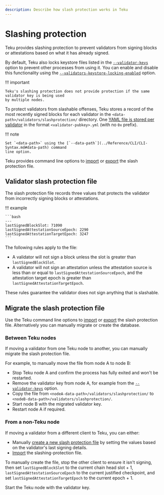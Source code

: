 ```yaml
---
description: Describe how slash protection works in Teku
---
```


# Slashing protection

Teku provides slashing protection to prevent validators from signing blocks or attestations
based on what it has already signed. 

By default, Teku also locks keystore files listed in the
[`--validator-keys`](../Reference/CLI/CLI-Syntax.md#validator-keys) option to prevent other
processes from using it. You can enable and disable this functionality using the
[`--validators-keystore-locking-enabled`](../Reference/CLI/CLI-Syntax.md#validators-keystore-locking-enabled)
option. 

!!! important

    Teku's slashing protection does not provide protection if the same validator key is being used
    by multiple nodes.

To protect validators from slashable offenses, Teku stores a record of the most recently signed
blocks for each validator in the `<data-path>/validators/slashprotection/` directory. One
[YAML file is stored per validator] in the format `<validator-pubkey>.yml` (with no `0x` prefix).

!!! note

    Set `<data-path>` using the [`--data-path`](../Reference/CLI/CLI-Syntax.md#data-path) command
    line option.

Teku provides command line options to [import] or [export] the slash protection file.

## Validator slash protection file

The slash protection file records three values that protects the validator from incorrectly
signing blocks or attestations.

!!! example

    ```bash
    ---
    lastSignedBlockSlot: 71090
    lastSignedAttestationSourceEpoch: 2290
    lastSignedAttestationTargetEpoch: 3247
    ```

The following rules apply to the file:

* A validator will not sign a block unless the slot is greater than `lastSignedBlockSlot`.
* A validator will not sign an attestation unless the attestation source is less than or equal to
    `lastSignedAttestationSourceEpoch`, and the attestation target epoch is greater than
    `lastSignedAttestationTargetEpoch`.

These rules guarantee the validator does not sign anything that is slashable.

## Migrate the slash protection file

Use the Teku command line options to [import] or [export] the slash protection file.
Alternatively you can manually migrate or create the database.

### Between Teku nodes

If moving a validator from one Teku node to another, you can manually migrate the slash protection
file.

For example, to manually move the file from node A to node B:

* Stop Teku node A and confirm the process has fully exited and won't be restarted.
* Remove the validator key from node A, for example from the
    [`--validator-keys`](../Reference/CLI/CLI-Syntax.md#validator-keys) option.
* Copy the file from `<nodeA-data-path>/validators/slashprotection/` to
    `<nodeB-data-path>/validators/slashprotection/`.
* Start node B with the migrated validator key.
* Restart node A if required.

### From a non-Teku node

If moving a validator from a different client to Teku, you can either:

* Manually [create a new slash protection file] by setting the values based on the validator's last
    signing details.
* [Import] the slashing-protection file.

To manually create the file, stop the other client to ensure it isn't signing, then set
`lastSignedBlockSlot` to the current chain head slot + 1, `lastSignedAttestationSourceEpoch` to the
current justified checkpoint, and set `lastSignedAttestationTargetEpoch` to the current epoch + 1.

Start the Teku node with the validator key.

<!-- links -->
[YAML file is stored per validator]: #validator-slash-protection-file
[create a new slash protection file]: #validator-slash-protection-file
[import]: ../HowTo/Prevent-Slashing.md#importing-a-slashing-protection-file
[export]: ../HowTo/Prevent-Slashing.md#exporting-a-slashing-protection-file
